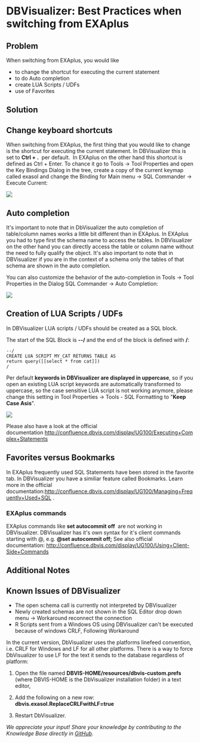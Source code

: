 # DBVisualizer: Best Practices when switching from EXAplus 
## Problem

When switching from EXAplus, you would like

* to change the shortcut for executing the current statement 
* to do Auto completion
* create LUA Scripts / UDFs
* use of Favorites

## Solution

## Change keyboard shortcuts

When switching from EXAplus, the first thing that you would like to change is the shortcut for executing the current statement. In DBVisualizer this is set to **Ctrl + .**  per default.  In EXAplus on the other hand this shortcut is defined as Ctrl + Enter. To chance it go to Tools -> Tool Properties and open the Key Bindings Dialog in the tree, create a copy of the current keymap called exasol and change the Binding for Main menu -> SQL Commander -> Execute Current:

![](images/image-2018-07-09-09-27-51-989.png)

## Auto completion

It's important to note that in DbVisualizer the auto completion of table/column names works a little bit different than in EXAplus. In EXAplus you had to type first the schema name to access the tables. In DBVisualizer on the other hand you can directly access the table or column name without the need to fully qualify the object. It's also important to note that in DBVisualizer if you are in the context of a schema only the tables of that schema are shown in the auto completion.

You can also customize the behavior of the auto-completion in Tools -> Tool Properties in the Dialog SQL Commander -> Auto Completion:

![](images/image-2018-07-09-09-31-27-731.png)

## Creation of LUA Scripts / UDFs

In DBVisualizer LUA scripts / UDFs should be created as a SQL block.

The start of the SQL Block is **--/** and the end of the block is defined with **/**:


```"code-java"
--/ 
CREATE LUA SCRIPT MY_CAT RETURNS TABLE AS  
return query([[select * from cat]])  
/
```
Per default **keywords in DBVisualizer are displayed in uppercase**, so if you open an existing LUA script keywords are automatically transformed to uppercase, so the case sensitive LUA script is not working anymore, please change this setting in Tool Properties -> Tools - SQL Formatting to "**Keep Case Asis**".

![](images/image-2018-07-10-09-42-23-824.png)

Please also have a look at the official documentation <http://confluence.dbvis.com/display/UG100/Executing+Complex+Statements>

## Favorites versus Bookmarks

In EXAplus frequently used SQL Statements have been stored in the favorite tab. In DBVisualizer you have a similiar feature called Bookmarks. Learn more in the official documentation:<http://confluence.dbvis.com/display/UG100/Managing+Frequently+Used+SQL> .

### EXAplus commands

EXAplus commands like **set autocommit off**  are not working in DBVisualizer. DBVisualizer has it's own syntax for it's client commands starting with @, e.g. **@set autocommit off;** See also official documentation: <http://confluence.dbvis.com/display/UG100/Using+Client-Side+Commands> 

## Additional Notes

## Known Issues of DBVisualizer

* The open schema call is currently not interpreted by DBVisualizer
* Newly created schemas are not shown in the SQL Editor drop down menu -> Workaround reconnect the connection
* R Scripts sent from a Windows OS using DBVisualizer can't be executed because of windows CRLF, Following Workaround

In the current version, DbVisualizer uses the platforms linefeed convention, i.e. CRLF for Windows and LF for all other platforms. There is a way to force DbVisualizer to use LF for the text it sends to the database regardless of platform:

1) Open the file named **DBVIS-HOME/resources/dbvis-custom.prefs** (where DBVIS-HOME is the DbVisualizer installation folder) in a text editor,

2) Add the following on a new row: **dbvis.exasol.ReplaceCRLFwithLF=true**

3) Restart DbVisualizer. 

*We appreciate your input! Share your knowledge by contributing to the Knowledge Base directly in [GitHub](https://github.com/exasol/public-knowledgebase).* 